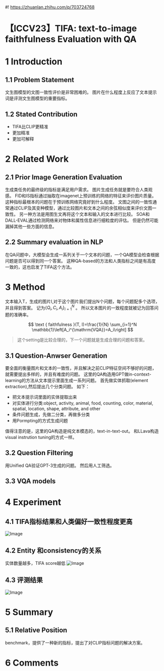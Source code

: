 #! https://zhuanlan.zhihu.com/p/703724768
<!-- ---
Date: 2024-06-16
Title: TIFA
dg-publish: true
tags:
  - EvalMetric
  - T2I
--- -->

# 【ICCV23】TIFA: text-to-image faithfulness Evaluation with QA
# 1 Introduction

## 1.1 Problem Statement

文生图模型的文图一致性评价是非常困难的。 图片在什么程度上反应了文本提示词是评测文生图模型的重要指标。 

## 1.2 Stated Contribution

- TIFA比CLIP更精准
- 更加精准
- 更加可解释

# 2 Related Work

## 2.1 Prior Image Generation Evaluation
生成类任务的最终级的指标是满足用户需求。 图片生成任务就是要符合人类观感。 FID和IS指标通过抽取在imagenet上预训练的网络的特征来评价图片质量。 这种指标最根本的问题在于预训练网络究竟好到什么程度。 文图之间的一致性通常通过CLIP及其变种模型，通过比较图片和文本之间的余弦相似度来评价文图一致性。 另一种方法是用图生文再将这个文本和输入的文本进行比较。  SOA和DALL-EVAL通过检测网络来对物体和属性信息进行细粒度的评估。 但是仍然可能漏掉其他一些方面的信息。 

## 2.2 Summary evaluation in NLP 
在QA问题中，大模型会生成一系列关于一个文本的问题，一个QA模型会检查根据问题是否可以得到同一个答案。 这种QA-based的方法和人类指标之间是有高度一致的，这也启发了TIFA这个方法。 


# 3 Method
文本输入T，生成的图片I,对于这个图片我们提出N个问题，每个问题配多个选项，并且得到答案。 记为$\{Q_{i},C_{i},A_{i}\}_{i=1}^N$ 。 所以文本图片的一致程度就被记为回答问题的准确率。 


$$
\text { faithfulness }(T, I)=\frac{1}{N} \sum_{i=1}^N \mathbb{1}\left[A_i^{\mathrm{VQA}}=A_i\right]
$$

> 这个setting是比较合理的，下一个问题就是生成合理的问题和答案。 

## 3.1 Question-Anwser Generation

要全面的衡量图片和文本的一致性，并且解决之前CLIP特征空间不够好的问题，就需要提出多样的，并且有难度的问题。 这里的QA构造用GPT做in-context-learning的方法从文本提示里面生成一系列问题。 首先做实体抓取(element extraction),然后提出几个分类问题。 如下：
- 把文本提示词里面的实体提取出来
- 对实体进行分类:object, activity, animal, food, counting, color, material, spatial, location, shape, attribute, and other
- 条件问题生成，先做二分类，再做多分类
- 用Pormpting的方式生成问题

值得注意的是，这里的QA构造是纯文本模态的，text-in-text-out。 和LLava构造visual instrution tuning的方式一样。 


## 3.2 Question Filtering
用Unified QA验证GPT-3生成的问题。 然后用人工筛选。 

## 3.3 VQA models 

# 4 Experiment

## 4.1 TIFA指标结果和人类偏好一致性程度更高

![Image](https://pic4.zhimg.com/80/v2-5f7ec3e4104d2489654ffe68b724ac5a.png)

## 4.2 Entity 和consistency的关系
实体数量越多，TIFA score越低
![Image](https://pic4.zhimg.com/80/v2-e8dbdd72af70e5c1f53767b3e4cf2032.png)


## 4.3 评测结果

![Image](https://pic4.zhimg.com/80/v2-768fb4466789773a3bf66f2776ecbfa3.png)

# 5 Summary

## 5.1 Relative Position
benchmark，提供了一种新的指标，提出了对CLIP指标问题的解决方案。 

# 6 Comments



